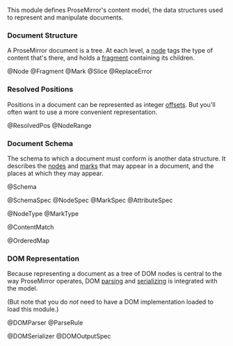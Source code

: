 This module defines ProseMirror's content model, the data structures
used to represent and manipulate documents.

### Document Structure

A ProseMirror document is a tree. At each level, a [node](#model.Node)
tags the type of content that's there, and holds a
[fragment](#model.Fragment) containing its children.

@Node
@Fragment
@Mark
@Slice
@ReplaceError

### Resolved Positions

Positions in a document can be represented as integer
[offsets](guide/doc.html#indexing). But you'll often want to use a
more convenient representation.

@ResolvedPos
@NodeRange

### Document Schema

The schema to which a document must conform is another data structure.
It describes the [nodes](#model.NodeSpec) and [marks](#model.MarkSpec)
that may appear in a document, and the places at which they may
appear.

@Schema

@SchemaSpec
@NodeSpec
@MarkSpec
@AttributeSpec

@NodeType
@MarkType

@ContentMatch

@OrderedMap

### DOM Representation

Because representing a document as a tree of DOM nodes is central to
the way ProseMirror operates, DOM [parsing](#model.DOMParser) and
[serializing](#model.DOMSerializer) is integrated with the model.

(But note that you do _not_ need to have a DOM implementation loaded
to load this module.)

@DOMParser
@ParseRule

@DOMSerializer
@DOMOutputSpec
